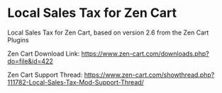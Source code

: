 # Local Sales Tax for Zen Cart
Local Sales Tax for Zen Cart, based on version 2.6 from the Zen Cart Plugins

Zen Cart Download Link: https://www.zen-cart.com/downloads.php?do=file&id=422

Zen Cart Support Thread: https://www.zen-cart.com/showthread.php?111782-Local-Sales-Tax-Mod-Support-Thread/
